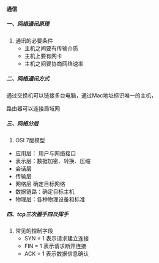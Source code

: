 #### 通信

##### 一、网络通讯原理

1. 通讯的必要条件
   * 主机之间要有传输介质
   * 主机上要有网卡
   * 主机之间要协商网络速率

##### 二、网络通讯方式

通过交换机可以链接多台电脑，通过Mac地址标识唯一的主机，

路由器可以连接局域网

##### 三、网络分层

1. OSI 7层模型

* 应用层： 用户与网络接口
* 表示层：数据加密、转换、压缩
* 会话层
* 传输层
* 网络层 确定目标网络
* 数据链路：确定目标主机
* 物理层：各种物理设备和标准

##### 四、tcp三次握手四次挥手

1. 常见的控制字段
   * SYN = 1 表示请求建立连接
   * FIN = 1 表示请求断开连接
   * ACK = 1 表示数据信息确认

